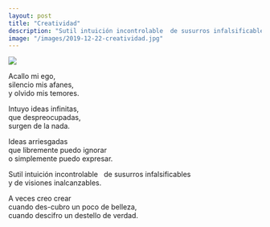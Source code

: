 ```yaml
---
layout: post
title: "Creatividad"
description: "Sutil intuición incontrolable  de susurros infalsificables y de visiones inalcanzables. "
image: "/images/2019-12-22-creatividad.jpg"
---
```


<img src="{{page.image | prepend: site.baseurl}}" class="round">

Acallo mi ego,  
silencio mis afanes,  
y olvido mis temores.

Intuyo ideas infinitas,  
que despreocupadas,  
surgen de la nada.

Ideas arriesgadas  
que libremente puedo ignorar  
o simplemente puedo expresar.

Sutil intuición incontrolable   
de susurros infalsificables  
y de visiones inalcanzables. 

A veces creo crear  
cuando des-cubro un poco de belleza,  
cuando descifro un destello de verdad.
